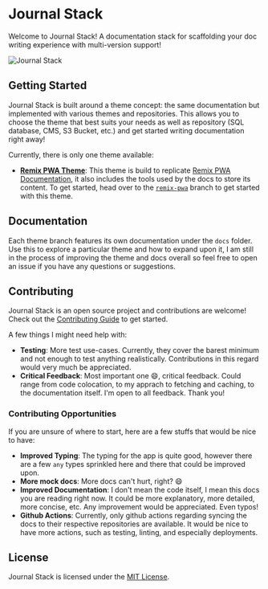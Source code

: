 # Journal Stack

Welcome to Journal Stack! A documentation stack for scaffolding your doc writing experience with multi-version support!

![Journal Stack](https://ucarecdn.com/9a7c0b39-42f7-49f8-bcdf-d308871cdf58/WhatsAppImage20240125at110815PM.jpeg)

## Getting Started

Journal Stack is built around a theme concept: the same documentation but implemented with various themes and repositories. This allows you to choose the theme that best suits your needs as well
as repository (SQL database, CMS, S3 Bucket, etc.) and get started writing documentation right away!

Currently, there is only one theme available:

- **[Remix PWA Theme]()**: This theme is build to replicate [Remix PWA Documentation](https://remix-pwa.run), it also includes the tools used by the docs to store its content. To get started, head over to the [`remix-pwa`]() branch to get started with this theme.

## Documentation

Each theme branch features its own documentation under the `docs` folder. Use this to explore a particular theme and how to expand upon it, I am still in the process of improving the theme and docs overall so feel free to open an issue if you have any questions or suggestions.

## Contributing

Journal Stack is an open source project and contributions are welcome! Check out the [Contributing Guide](./CONTRIBUTING.md) to get started.

A few things I might need help with:

- **Testing**: More test use-cases. Currently, they cover the barest minimum and not enough to test anything realistically. Contributions in this regard would very much be appreciated.
- **Critical Feedback**: Most important one 😄, critical feedback. Could range from code colocation, to my apprach to fetching and caching, to the documentation itself. I'm open to all feedback. Thank you!

### Contributing Opportunities

If you are unsure of where to start, here are a few stuffs that would be nice to have:

- **Improved Typing**: The typing for the app is quite good, however there are a few `any` types sprinkled here and there that could be improved upon.
- **More mock docs**: More docs can't hurt, right? 😄
- **Improved Documentation**: I don't mean the code itself, I mean this docs you are reading right now. It could be more explanatory, more detailed, more concise, etc. Any improvement would be appreciated. Even typos!
- **Github Actions**: Currently, only github actions regarding syncing the docs to their respective repositories are available. It would be nice to have more actions, such as testing, linting, and especially deployments. 

## License

Journal Stack is licensed under the [MIT License](./LICENSE.md).
